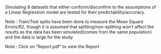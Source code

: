 Simulating 8 datasets that either conform/disconfirm to the assumptions of a Linear Regression model are tested for their predictability/accuracy.

Note : Train/Test splits have been done to measure the Mean Square Errors/R2, though it is assumed that spliiting/non-splitting won't affect the results as the data has been simulated(comes from the same population) and the data is large for the study

Note : Click on "Report.pdf" to view the Report
